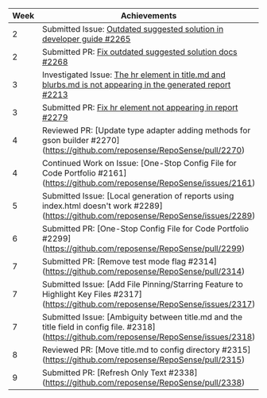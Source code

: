 | Week | Achievements                                             |
|------|----------------------------------------------------------|
| 2    | Submitted Issue: [Outdated suggested solution in developer guide #2265](https://github.com/reposense/RepoSense/issues/2265)    
| 2    | Submitted PR: [Fix outdated suggested solution docs #2268](https://github.com/reposense/RepoSense/pull/2268)
| 3    | Investigated Issue: [The hr element in title.md and blurbs.md is not appearing in the generated report #2213](https://github.com/reposense/RepoSense/issues/2213)
| 3    | Submitted PR: [Fix hr element not appearing in report #2279](https://github.com/reposense/RepoSense/pull/2279) 
| 4    | Reviewed PR: [Update type adapter adding methods for gson builder #2270] (https://github.com/reposense/RepoSense/pull/2270)
| 4    | Continued Work on Issue: [One-Stop Config File for Code Portfolio #2161] (https://github.com/reposense/RepoSense/issues/2161)
| 5    | Submitted Issue: [Local generation of reports using index.html doesn't work #2289] (https://github.com/reposense/RepoSense/issues/2289)
| 6    | Submitted PR: [One-Stop Config File for Code Portfolio #2299] (https://github.com/reposense/RepoSense/pull/2299)
| 7    | Submitted PR: [Remove test mode flag #2314] (https://github.com/reposense/RepoSense/pull/2314)
| 7    | Submitted Issue: [Add File Pinning/Starring Feature to Highlight Key Files #2317] (https://github.com/reposense/RepoSense/issues/2317)
| 7    | Submitted Issue: [Ambiguity between title.md and the title field in config file. #2318] (https://github.com/reposense/RepoSense/issues/2318)
| 8    | Reviewed PR: [Move title.md to config directory #2315] (https://github.com/reposense/RepoSense/pull/2315)
| 9    | Submitted PR: [Refresh Only Text #2338] (https://github.com/reposense/RepoSense/pull/2338)